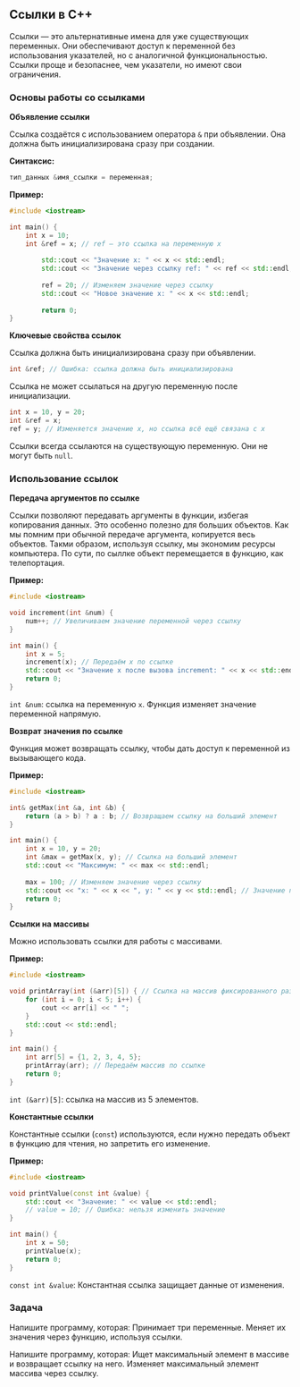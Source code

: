 ﻿## Ссылки в C++

Ссылки — это альтернативные имена для уже существующих переменных. Они обеспечивают доступ к переменной без использования указателей, но с аналогичной функциональностью. Ссылки проще и безопаснее, чем указатели, но имеют свои ограничения.

### Основы работы со ссылками

**Объявление ссылки**

Ссылка создаётся с использованием оператора `&` при объявлении. Она должна быть инициализирована сразу при создании.

**Синтаксис:**
```cpp
тип_данных &имя_ссылки = переменная;
```

**Пример:**
```cpp
#include <iostream>

int main() {
    int x = 10;
    int &ref = x; // ref — это ссылка на переменную x
    
        std::cout << "Значение x: " << x << std::endl;
        std::cout << "Значение через ссылку ref: " << ref << std::endl;
    
        ref = 20; // Изменяем значение через ссылку
        std::cout << "Новое значение x: " << x << std::endl;
    
        return 0;
}
```

**Ключевые свойства ссылок**

Ссылка должна быть инициализирована сразу при объявлении.

```cpp
int &ref; // Ошибка: ссылка должна быть инициализирована
```
Ссылка не может ссылаться на другую переменную после инициализации.

```cpp
int x = 10, y = 20;
int &ref = x;
ref = y; // Изменяется значение x, но ссылка всё ещё связана с x
```
Ссылки всегда ссылаются на существующую переменную. Они не могут быть `null`.

### Использование ссылок

**Передача аргументов по ссылке**

Ссылки позволяют передавать аргументы в функции, избегая копирования данных. Это особенно полезно для больших объектов. Как мы помним при обычной передаче аргумента, копируется весь объектов. Такми образом, используя ссылку, мы экономим ресурсы компьютера. По сути, по сыллке объект перемещается в функцию, как телепортация.

**Пример:**
```cpp
#include <iostream>

void increment(int &num) {
    num++; // Увеличиваем значение переменной через ссылку
}

int main() {
    int x = 5;
    increment(x); // Передаём x по ссылке
    std::cout << "Значение x после вызова increment: " << x << std::endl; // Вывод: 6
    return 0;
}
```
`int &num`: ссылка на переменную `x`.
Функция изменяет значение переменной напрямую.

**Возврат значения по ссылке**

Функция может возвращать ссылку, чтобы дать доступ к переменной из вызывающего кода.

**Пример:**
```cpp
#include <iostream>

int& getMax(int &a, int &b) {
    return (a > b) ? a : b; // Возвращаем ссылку на больший элемент
}

int main() {
    int x = 10, y = 20;
    int &max = getMax(x, y); // Ссылка на больший элемент
    std::cout << "Максимум: " << max << std::endl;
    
    max = 100; // Изменяем значение через ссылку
    std::cout << "x: " << x << ", y: " << y << std::endl; // Значение переменной изменится
    return 0;
}
```

**Ссылки на массивы**
   
Можно использовать ссылки для работы с массивами.

**Пример:**
```cpp
#include <iostream>

void printArray(int (&arr)[5]) { // Ссылка на массив фиксированного размера
    for (int i = 0; i < 5; i++) {
        cout << arr[i] << " ";
    }
    std::cout << std::endl;
}

int main() {
    int arr[5] = {1, 2, 3, 4, 5};
    printArray(arr); // Передаём массив по ссылке
    return 0;
}
```
`int (&arr)[5]`: ссылка на массив из 5 элементов.

**Константные ссылки**

Константные ссылки (`const`) используются, если нужно передать объект в функцию для чтения, но запретить его изменение.

**Пример:**
```cpp
#include <iostream>

void printValue(const int &value) {
    std::cout << "Значение: " << value << std::endl;
    // value = 10; // Ошибка: нельзя изменить значение
}

int main() {
    int x = 50;
    printValue(x);
    return 0;
}
```
`const int &value`: Константная ссылка защищает данные от изменения.

### Задача

Напишите программу, которая:
Принимает три переменные.
Меняет их значения через функцию, используя ссылки.

Напишите программу, которая:
Ищет максимальный элемент в массиве и возвращает ссылку на него.
Изменяет максимальный элемент массива через ссылку.